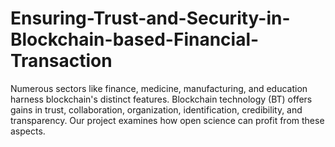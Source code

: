 # Ensuring-Trust-and-Security-in-Blockchain-based-Financial-Transaction
Numerous sectors like finance, medicine, manufacturing, and education harness blockchain's distinct features. Blockchain technology (BT) offers gains in trust,  collaboration, organization, identification, credibility, and transparency. Our project examines how open science can profit from these aspects.
